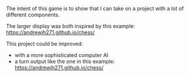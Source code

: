 The intent of this game is to show that I can take on a project with a lot of different components.

The larger display was both inspired by this example: https://andrewjh271.github.io/chess/

This project could be improved:
- with a more sophisticated computer AI 
- a turn output like the one in this example: https://andrewjh271.github.io/chess/